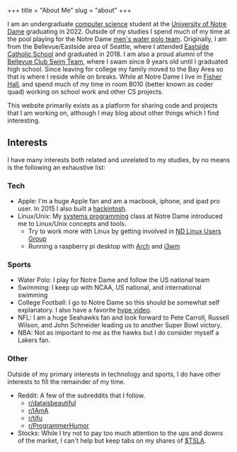 +++
title = "About Me"
slug = "about"
+++

I am an undergraduate [computer science](https://cse.nd.edu/) student at the [University of Notre Dame](https://www.nd.edu/) graduating in 2022. Outside of my studies I spend much of my time at the pool playing for the Notre Dame [men's water polo team](http://sites.nd.edu/waterpolo/). Originally, I am from the Bellevue/Eastside area of Seattle, where I attended [Eastside Catholic School](https://www.eastsidecatholic.org/) and graduated in 2018. I am also a proud alumni of the [Bellevue Club Swim Team](https://www.teamunify.com/team/onsbcst/page/home), where I swam since 9 years old until I graduated high school. Since leaving for college my family moved to the Bay Area so that is where I reside while on breaks. While at Notre Dame I live in [Fisher Hall](https://fisher.nd.edu/#/), and spend much of my time in room B010 (better known as coder quad) working on school work and other CS projects. 


This website primarily exists as a platform for sharing code and projects that I am working on, although I may blog about other things which I find interesting.


## Interests
I have many interests both related and unrelated to my studies, by no means is the following an exhaustive list: 

### Tech
* Apple: I'm a huge Apple fan and am a macbook, iphone, and ipad pro user. In 2015 I also built a [hackintosh](https://www.tonymacx86.com/).
* Linux/Unix: My [systems programming](https://www3.nd.edu/~pbui/teaching/cse.20289.sp20/) class at Notre Dame introduced me to Linux/Unix concepts and tools. 
	- Try to work more with Linux by getting involved in [ND Linux Users Group](https://ndlug.org/)
	- Running a raspberry pi desktop with [Arch](https://archlinuxarm.org/platforms/armv8/broadcom/raspberry-pi-4) and [i3wm](https://i3wm.org/)

### Sports
* Water Polo: I play for Notre Dame and follow the US national team
* Swimming: I keep up with NCAA, US national, and international swimming
* College Football: I go to Notre Dame so this should be somewhat self explanatory. I also have a favorite [hype video](https://www.youtube.com/watch?v=qNtc2lx3pSY).
* NFL: I am a huge Seahawks fan and look forward to Pete Carroll, Russell Wilson, and John Schneider leading us to another Super Bowl victory.
* NBA: Not as important to me as the hawks but I do consider myself a Lakers fan.

### Other
Outside of my primary interests in technology and sports, I do have other interests to fill the remainder of my time.
* Reddit: A few of the subreddits that I follow.
	- [r/dataisbeautiful](https://www.reddit.com/r/dataisbeautiful/)
	- [r/IAmA](https://www.reddit.com/r/IAmA/)
	- [r/tifu](https://www.reddit.com/r/tifu/)
	- [r/ProgrammerHumor](https://www.reddit.com/r/ProgrammerHumor/)
* Stocks: While I try not to pay too much attention to the ups and downs of the market, I can't help but keep tabs on my shares of [$TSLA](https://www.google.com/search?tbm=fin&sxsrf=ALeKk03Pp1HW2qMpSEtBF9DZI1G1dQpUKg:1584860736269&q=NASDAQ:+TSLA&stick=H4sIAAAAAAAAAONgecRoyi3w8sc9YSmdSWtOXmNU4-IKzsgvd80rySypFJLgYoOy-KR4uLj0c_UNkrMzCnMqeBax8vg5Brs4BlophAT7OAIAxPKUqEkAAAA&biw=1440&bih=821#scso=_VQ53Xr6HBIG6-gSO_4i4AQ1:0).
